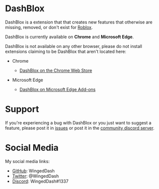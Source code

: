 # DashBlox
DashBlox is a extension that that creates new features that otherwise are missing, removed, or don't exist for [Roblox](https://www.roblox.com/).

DashBlox is currently available on **Chrome** and **Microsoft Edge**.

DashBlox is not available on any other browser, please do not install extensions claiming to be DashBlox that aren't located here:

* Chrome
    * [DashBlox on the Chrome Web Store](https://chrome.google.com/webstore/detail/dashblox/ogffnhpicoghhpcbememhijlbdejchjb)

* Microsoft Edge
    * [DashBlox on Microsoft Edge Add-ons](https://microsoftedge.microsoft.com/addons/detail/dashblox/fdplbdkcchjedlpbdfpcnanbbgjghace)

# Support
If you're experiencing a bug with DashBlox or you just want to suggest a feature, please post it in [issues](https://github.com/WingedDash/DashBlox/issues) or post it in the [community discord server](https://discord.gg/D2wqedQpTx).

# Social Media

My social media links:

* [GitHub](https://github.com/WingedDash): WingedDash
* [Twitter](https://twitter.com/WingedDash): @WingedDash
* [Discord](https://discord.com/): WingedDash#1337